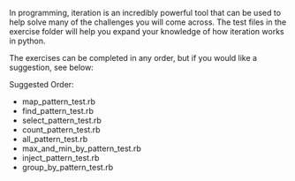 In programming, iteration is an incredibly powerful tool that can be used to help solve many of the challenges you will come across.
The test files in the exercise folder will help you expand your knowledge of how iteration works in python.

The exercises can be completed in any order, but if you would like a suggestion, see below:

Suggested Order:

* map_pattern_test.rb
* find_pattern_test.rb
* select_pattern_test.rb
* count_pattern_test.rb
* all_pattern_test.rb
* max_and_min_by_pattern_test.rb
* inject_pattern_test.rb
* group_by_pattern_test.rb
